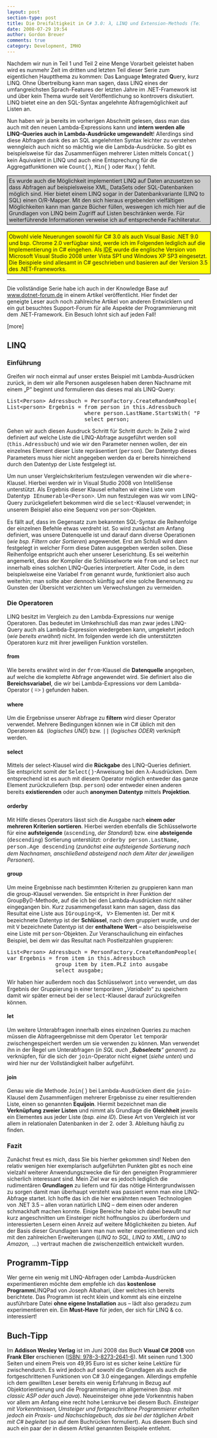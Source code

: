 ```yaml
---
layout: post
section-type: post
title: Die Dreifaltigkeit in C# 3.0: λ, LINQ und Extension-Methods (Teil 3/3)
date: 2008-07-29 19:54
author: Gordon Breuer
comments: true
category: Development, IMHO
---
```

<p>Nachdem wir nun in Teil 1 und Teil 2 eine Menge Vorarbeit geleistet haben wird es nunmehr Zeit im dritten und letzten Teil dieser Serie zum eigentlichen Hauptthema zu kommen: Das <strong>L</strong>anguage <strong>In</strong>tegrated <strong>Q</strong>uery, kurz LINQ. Ohne Übertreibung kann man sagen, dass LINQ eines der umfangreichsten Sprach-Features der letzten Jahre im .NET-Framework ist und über kein Thema wurde seit Veröffentlichung so kontrovers diskutiert. LINQ bietet eine an den SQL-Syntax angelehnte Abfragemöglichkeit auf Listen an.</p>  <p>Nun haben wir ja bereits im vorherigen Abschnitt gelesen, dass man das auch mit den neuen Lambda-Expressions kann und <strong>intern werden alle LINQ-Queries auch in Lambda-Ausdrücke umgewandelt</strong>! Allerdings sind diese Abfragen dank des an SQL angelehnten Syntax leichter zu verstehen wenngleich auch nicht so mächtig wie die Lambda-Ausdrücke. So gibt es beispielsweise für das Zusammenfügen mehrerer Listen mittels <span style="font-family: courier new">Concat()</span> kein Äquivalent in LINQ und auch eine Entsprechung für die Aggregatfunktionen wie <span style="font-family: courier new">Count()</span>, <span style="font-family: courier new">Min()</span> oder <span style="font-family: courier new">Max()</span> fehlt.</p>  <div style="border-right: #000000 1px solid; padding-right: 4px; border-top: #000000 1px solid; padding-left: 4px; padding-bottom: 4px; border-left: #000000 1px solid; width: 523px; padding-top: 4px; border-bottom: #000000 1px solid; background-color: #cccccc">Es wurde auch die Möglichkeit implementiert LINQ auf Daten anzusetzen so dass Abfragen auf beispielsweise XML, DataSets oder SQL-Datenbanken möglich sind. Hier bietet einem LINQ sogar in der Datenbankvariante (LINQ to SQL) einen O/R-Mapper. Mit den sich hieraus ergebenden vielfältigen Möglichkeiten kann man ganze Bücher füllen, weswegen ich mich hier auf die Grundlagen von LINQ beim Zugriff auf Listen beschränken werde. Für weiterführende Informationen verweise ich auf entsprechende Fachliteratur.</div>  <br />  <div style="border-right: #000000 1px solid; padding-right: 4px; border-top: #000000 1px solid; padding-left: 4px; padding-bottom: 4px; vertical-align: top; border-left: #000000 1px solid; width: 523px; padding-top: 4px; border-bottom: #000000 1px solid; background-color: yellow">Obwohl viele Neuerungen sowohl für C# 3.0 als auch Visual Basic .NET 9.0 und bsp. Chrome 2.0 verfügbar sind, werde ich im Folgenden lediglich auf die Implementierung in C# eingehen. Als <acronym title="Integrated Development Environment">IDE </acronym>wurde die englische Version von Microsoft Visual Studio 2008 unter Vista SP1 und Windows XP SP3 eingesetzt. Die Beispiele sind allesamt in C# geschrieben und basieren auf der Version 3.5 des .NET-Frameworks.</div>  <hr />  <p>Die vollständige Serie habe ich auch in der Knowledge Base auf <a href="http://dotnet-forum.de/KnowledgeBase/articles/2008/07/29/317-grundlagen-zu-linq-lambda-expressions-und-extension-methods.aspx" target="_blank">www.dotnet-forum.de</a> in einem Artikel veröffentlicht. Hier findet der geneigte Leser auch noch zahlreiche Artikel von anderen Entwicklern und ein gut besuchtes Support-Forum für alle Aspekte der Programmierung mit dem .NET-Framework. Ein Besuch lohnt sich auf jeden Fall!</p>  <p>[more]</p>  <h2>LINQ</h2>  <h3>Einführung</h3>  <p>Greifen wir noch einmal auf unser erstes Beispiel mit Lambda-Ausdrücken zurück, in dem wir alle Personen ausgelesen haben deren Nachname mit einem „P“ beginnt und formulieren das dieses mal als LINQ-Query: </p>  <div class="wlWriterSmartContent" id="scid:812469c5-0cb0-4c63-8c15-c81123a09de7:9ff70652-b5f5-4837-a098-e9301cf37dea" style="padding-right: 0px; display: inline; padding-left: 0px; float: none; padding-bottom: 0px; margin: 0px; padding-top: 0px"><pre name="code" class="c#:nocontrols">List&lt;Person&gt; Adressbuch = PersonFactory.CreateRandomPeople( 100 );
List&lt;person&gt; Ergebnis = from person in this.Adressbuch
                        where person.LastName.StartsWith( "P" )
                        select person;</pre></div>

<p>Gehen wir auch diesen Ausdruck Schritt für Schritt durch: In Zeile 2 wird definiert auf welche Liste die LINQ-Abfrage ausgeführt werden soll (<font face="Courier New">this.Adressbuch</font>) und wie wir den Parameter nennen wollen, der ein einzelnes Element dieser Liste repräsentiert (<font face="Courier New">person</font>). Der Datentyp dieses Parameters muss hier nicht angegeben werden da er bereits hinreichend durch den Datentyp der Liste festgelegt ist.</p>

<p>Um nun unser Vergleichskriterium festzulegen verwenden wir die <font face="Courier New">where</font>-Klausel. Hierbei werden wir in Visual Studio 2008 von IntelliSense unterstützt. Als Ergebnis dieser Klausel erhalten wir eine Liste vom Datentyp<font face="Courier New"> IEnumerable&lt;Person&gt;</font>. Um nun festzulegen was wir vom LINQ-Query zurückgeliefert bekommen wird die <font face="Courier New">select</font>-Klausel verwendet; in unserem Beispiel also eine Sequenz von <font face="Courier New">person</font>-Objekten.</p>

<p>Es fällt auf, dass im Gegensatz zum bekannten SQL-Syntax die Reihenfolge der einzelnen Befehle etwas verdreht ist. So wird zunächst am Anfang definiert, was unsere Datenquelle ist und darauf dann diverse Operationen (<em>wie bsp. Filtern oder Sortieren</em>) angewendet. Erst am Schluß wird dann festgelegt in welcher Form diese Daten ausgegeben werden sollen. Diese Reihenfolge entspricht auch eher unserer Leserichtung. Es sei weiterhin angemerkt, dass der Kompiler die Schlüsselworte wie <font face="Courier New">from</font> und <font face="Courier New">select</font> nur innerhalb eines solchen LINQ-Queries interpretiert. Alter Code, in dem beispielsweise eine Variabel <font face="Courier New">from</font> genannt wurde, funktioniert also auch weiterhin; man sollte aber dennoch künftig auf eine solche Benennung zu Gunsten der Übersicht verzichten um Verwechslungen zu vermeiden.</p>

<h3>Die Operatoren</h3>

<p>LINQ besitzt im Vergleich zu den Lambda-Expressions nur wenige Operatoren. Das bedeutet im Umkehrschluß das man zwar jedes LINQ-Query auch als Lambda-Expression wiedergeben kann, umgekehrt jedoch (<em>wie bereits erwähnt</em>) nicht. Im folgenden werde ich die unterstützten Operatoren kurz mit ihrer jeweiligen Funktion vorstellen.</p>

<h4>from</h4>

<p>Wie bereits erwähnt wird in der <font face="Courier New">from</font>-Klausel die <strong>Datenquelle</strong> angegeben, auf welche die komplette Abfrage angewendet wird. Sie definiert also die <strong>Bereichsvariabel</strong>, die wir bei Lambda-Expressions vor dem Lambda-Operator ( <font face="Courier New">=&gt;</font> ) gefunden haben.</p>

<h4>where</h4>

<p>Um die Ergebnisse unserer Abfrage zu <strong>filtern</strong> wird dieser Operator verwendet. Mehrere Bedingungen können wie in C# üblich mit den Operatoren <font face="Courier New">&amp;&amp; </font>(<em>logisches UND</em>) bzw. <font face="Courier New">||</font> (<em>logisches ODER</em>) verknüpft werden.</p>

<h4>select</h4>

<p>Mittels der select-Klausel wird die <strong>Rückgabe</strong> des LINQ-Queries definiert. Sie entspricht somit der <font face="Courier New">Select()</font>-Anweisung bei den λ-Ausdrücken. Dem entsprechend ist es auch mit diesem Operator möglich entweder das ganze Element zurückzuliefern (bsp. <font face="Courier New">person</font>) oder entweder einen anderen bereits <strong>existierenden</strong> oder auch <strong>anonymen Datentyp</strong> mittels <strong>Projektion</strong>.</p>

<h4>orderby</h4>

<p>Mit Hilfe dieses Operators lässt sich die Ausgabe nach<strong> einem oder mehreren Kriterien sortieren</strong>. Hierbei werden ebenfalls die Schlüsselworte für eine <strong>aufsteigende</strong> (<font face="Courier New">ascending</font>, <em>der Standard</em>) bzw. eine <strong>absteigende</strong> (<font face="Courier New">descending</font>) Sortierung unterstützt: <font face="Courier New">orderby person.LastName, person.Age descending</font> (<em>zunächst eine aufsteigende Sortierung nach dem Nachnamen, anschließend absteigend nach dem Alter der jeweiligen Personen</em>).</p>

<h4>group</h4>

<p>Um meine Ergebnisse nach bestimmten Kriterien zu gruppieren kann man die group-Klausel verwenden. Sie entspricht in ihrer Funktion der GroupBy()-Methode, auf die ich bei den Lambda-Ausdrücken nicht näher eingegangen bin. Kurz zusammengefasst kann man sagen, dass das Resultat eine Liste aus <font face="Courier New">IGrouping&lt;K, V&gt;</font> Elementen ist. Der mit <font face="Courier New">K </font>bezeichnete Datentyp ist der <strong>Schlüssel</strong>, nach dem gruppiert wurde, und der mit <font face="Courier New">V</font> bezeichnete Datentyp ist der <strong>enthaltene Wert</strong> – also beispielsweise eine Liste mit <font face="Courier New">person</font>-Objekten. Zur Veranschaulichung ein einfaches Beispiel, bei dem wir das Resultat nach Postleitzahlen gruppieren: </p>

<div class="wlWriterSmartContent" id="scid:812469c5-0cb0-4c63-8c15-c81123a09de7:cde7ea07-de27-401a-985d-3f3ab730c7bf" style="padding-right: 0px; display: inline; padding-left: 0px; float: none; padding-bottom: 0px; margin: 0px; padding-top: 0px"><pre name="code" class="c#:nocontrols">List&lt;Person&gt; Adressbuch = PersonFactory.CreateRandomPeople( 100 );
var Ergebnis = from item in this.Adressbuch
               group item by item.PLZ into ausgabe
               select ausgabe;</pre></div>

<p>Wir haben hier außerdem noch das Schlüsselwort <font face="Courier New">into</font> verwendet, um das Ergebnis der Gruppierung in einer temporären „<em>Variabeln</em>“ zu speichern damit wir später erneut bei der <font face="Courier New">select</font>-Klausel darauf zurückgreifen können.</p>

<h4>let</h4>

<p>Um weitere Unterabfragen innerhalb eines einzelnen Queries zu machen müssen die Abfrageergebnisse mit dem Operator <font face="Courier New">let</font> temporär zwischengespeichert werden um sie verwenden zu können. Man verwendet ihn in der Regel um Unterabfragen (<em>in SQL auch „<strong>Subselects</strong>“ genannt</em>) zu verknüpfen, für die sich der <font face="Courier New">join</font>-Operator nicht eignet (<em>siehe unten</em>) und wird hier nur der Vollständigkeit halber aufgeführt.</p>

<h4>join</h4>

<p>Genau wie die Methode <font face="Courier New">Join()</font> bei Lambda-Ausdrücken dient die <font face="Courier New">join</font>-Klausel dem Zusammenfügen mehrerer Ergebnisse zu einer resultierenden Liste, einen so genannten <strong>Equijoin</strong>. Hiermit bezeichnet man die <strong>Verknüpfung zweier Listen</strong> und nimmt als Grundlage die <strong>Gleichheit</strong> jeweils ein Elementes aus jeder Liste (<em>bsp. eine ID</em>). Diese Art von Vergleich ist vor allem in relationalen Datenbanken in der 2. oder 3. Ableitung häufig zu finden.</p>

<h3>Fazit </h3>

<p>Zunächst freut es mich, dass Sie bis hierher gekommen sind! Neben den relativ wenigen hier exemplarisch aufgeführten Punkten gibt es noch eine vielzahl weiterer Anwendungszwecke die für den geneigten Programmierer sicherlich interessant sind. Mein Ziel war es jedoch lediglich die rudimentären <strong>Grundlagen</strong> zu liefern und für das nötige Hintergrundwissen zu sorgen damit man überhaupt versteht was passiert wenn man eine LINQ-Abfrage startet. Ich hoffe das ich die hier erwähnten neuen Technologien von .NET 3.5 – allen voran natürlich LINQ – dem einen oder anderen schmackhaft machen konnte. Einige Bereiche habe ich dabei bewußt nur kurz angeschnitten um Einsteiger nicht hoffnungslos zu überfordern und interessierten Lesern einen Anreiz auf weitere Möglichkeiten zu bieten. Auf der Basis dieser Grundlagen kann man nun weiter experimentieren und sich mit den zahlreichen Erweiterungen (<em>LINQ to SQL, LINQ to XML, LINQ to Amazon,&#160; …</em>) vertraut machen die zwischenzeitlich entwickelt wurden.</p>

<h2>Programm-Tipp</h2>

<p>Wer gerne ein wenig mit LINQ-Abfragen oder Lambda-Ausdrücken experimentieren möchte dem empfehle ich das <strong>kostenlose Programm</strong>LINQPad von Joseph Albahari, über welches ich bereits berichtete. Das Programm ist recht klein und kommt als eine einzelne ausführbare Datei <strong>ohne eigene Installation</strong> aus – lädt also geradezu zum experimentieren ein. Ein <strong>Must-Have</strong> für jeden, der sich für LINQ &amp; co. interessiert!</p>

<h2>Buch-Tipp</h2>

<p>Im <strong>Addison Wesley Verlag</strong> ist im Juni 2008 das Buch <strong>Visual C# 2008</strong> von <strong>Frank Eller</strong> erschienen (<a href="http://www.addison-wesley.de/main/main.asp?page=aktionen/bookdetails&amp;ProductID=163410" target="_blank">ISBN: 978-3-8273-2641-6</a>). Mit seinen rund 1.300 Seiten und einem Preis von 49,95 Euro ist es sicher keine Lektüre für zwischendurch. Es wird jedoch auf sowohl die Grundlagen als auch die fortgeschrittenen Funktionen von C# 3.0 eingegangen. Allerdings empfehle ich dem gewillten Leser bereits ein wenig Erfahrung in Bezug auf Objektorientierung und die Programmierung im allgemeinen (<em>bsp. mit classic ASP oder auch Java</em>). Neueinsteiger ohne jede Vorkenntnis haben vor allem am Anfang eine recht hohe Lernkurve bei diesem Buch. <em>Einsteiger mit Vorkenntnissen, Umsteiger und fortgeschrittene Programmierer erhalten jedoch ein Praxis- und Nachschlagebuch, das sie bei der täglichen Arbeit mit C# begleitet </em>(so auf dem Buchrücken formuliert). Aus diesem Buch sind auch ein paar der in diesem Artikel genannten Beispiele entlehnt.</p>
